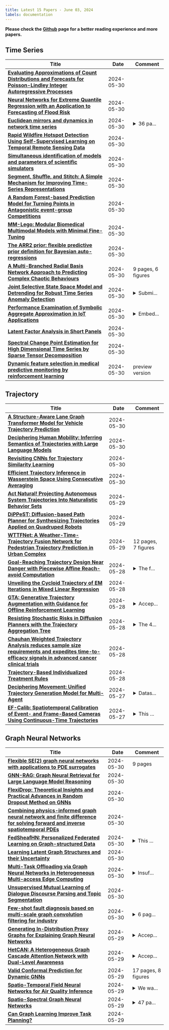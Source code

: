 ```yaml
---
title: Latest 15 Papers - June 03, 2024
labels: documentation
---
```

**Please check the [Github](https://github.com/zezhishao/MTS_Daily_ArXiv) page for a better reading experience and more papers.**

## Time Series
| **Title** | **Date** | **Comment** |
| --- | --- | --- |
| **[Evaluating Approximations of Count Distributions and Forecasts for Poisson-Lindley Integer Autoregressive Processes](http://arxiv.org/abs/2405.20342v1)** | 2024-05-30 |  |
| **[Neural Networks for Extreme Quantile Regression with an Application to Forecasting of Flood Risk](http://arxiv.org/abs/2208.07590v3)** | 2024-05-30 |  |
| **[Euclidean mirrors and dynamics in network time series](http://arxiv.org/abs/2205.06877v6)** | 2024-05-30 | <details><summary>36 pa...</summary><p>36 pages, 26 pages of supplementary material and proofs, 12 figures</p></details> |
| **[Rapid Wildfire Hotspot Detection Using Self-Supervised Learning on Temporal Remote Sensing Data](http://arxiv.org/abs/2405.20093v1)** | 2024-05-30 |  |
| **[Simultaneous identification of models and parameters of scientific simulators](http://arxiv.org/abs/2305.15174v3)** | 2024-05-30 |  |
| **[Segment, Shuffle, and Stitch: A Simple Mechanism for Improving Time-Series Representations](http://arxiv.org/abs/2405.20082v1)** | 2024-05-30 |  |
| **[A Random Forest-based Prediction Model for Turning Points in Antagonistic event-group Competitions](http://arxiv.org/abs/2405.20029v1)** | 2024-05-30 |  |
| **[MM-Lego: Modular Biomedical Multimodal Models with Minimal Fine-Tuning](http://arxiv.org/abs/2405.19950v1)** | 2024-05-30 |  |
| **[The ARR2 prior: flexible predictive prior definition for Bayesian auto-regressions](http://arxiv.org/abs/2405.19920v1)** | 2024-05-30 |  |
| **[A Multi-Branched Radial Basis Network Approach to Predicting Complex Chaotic Behaviours](http://arxiv.org/abs/2404.00618v2)** | 2024-05-30 | 9 pages, 6 figures |
| **[Joint Selective State Space Model and Detrending for Robust Time Series Anomaly Detection](http://arxiv.org/abs/2405.19823v1)** | 2024-05-30 | <details><summary>Submi...</summary><p>Submitted to IEEE Signal Processing Letters</p></details> |
| **[Performance Examination of Symbolic Aggregate Approximation in IoT Applications](http://arxiv.org/abs/2405.19817v1)** | 2024-05-30 | <details><summary>Embed...</summary><p>Embedded World Conference, Nuremberg, 2024</p></details> |
| **[Latent Factor Analysis in Short Panels](http://arxiv.org/abs/2306.14004v2)** | 2024-05-30 |  |
| **[Spectral Change Point Estimation for High Dimensional Time Series by Sparse Tensor Decomposition](http://arxiv.org/abs/2305.10656v2)** | 2024-05-30 |  |
| **[Dynamic feature selection in medical predictive monitoring by reinforcement learning](http://arxiv.org/abs/2405.19729v1)** | 2024-05-30 | preview version |

## Trajectory
| **Title** | **Date** | **Comment** |
| --- | --- | --- |
| **[A Structure-Aware Lane Graph Transformer Model for Vehicle Trajectory Prediction](http://arxiv.org/abs/2405.20121v1)** | 2024-05-30 |  |
| **[Deciphering Human Mobility: Inferring Semantics of Trajectories with Large Language Models](http://arxiv.org/abs/2405.19850v1)** | 2024-05-30 |  |
| **[Revisiting CNNs for Trajectory Similarity Learning](http://arxiv.org/abs/2405.19761v1)** | 2024-05-30 |  |
| **[Efficient Trajectory Inference in Wasserstein Space Using Consecutive Averaging](http://arxiv.org/abs/2405.19679v1)** | 2024-05-30 |  |
| **[Act Natural! Projecting Autonomous System Trajectories Into Naturalistic Behavior Sets](http://arxiv.org/abs/2405.19292v1)** | 2024-05-29 |  |
| **[DiPPeST: Diffusion-based Path Planner for Synthesizing Trajectories Applied on Quadruped Robots](http://arxiv.org/abs/2405.19232v1)** | 2024-05-29 |  |
| **[WTTFNet: A Weather-Time-Trajectory Fusion Network for Pedestrian Trajectory Prediction in Urban Complex](http://arxiv.org/abs/2405.18945v1)** | 2024-05-29 | 12 pages, 7 figures |
| **[Goal-Reaching Trajectory Design Near Danger with Piecewise Affine Reach-avoid Computation](http://arxiv.org/abs/2402.15604v4)** | 2024-05-28 | <details><summary>The f...</summary><p>The first two authors contributed equally to the work. This work has been submitted for possible publication. Copyright may be transferred without notice, after which this version may no longer be accessible</p></details> |
| **[Unveiling the Cycloid Trajectory of EM Iterations in Mixed Linear Regression](http://arxiv.org/abs/2405.18237v1)** | 2024-05-28 |  |
| **[GTA: Generative Trajectory Augmentation with Guidance for Offline Reinforcement Learning](http://arxiv.org/abs/2405.16907v2)** | 2024-05-28 | <details><summary>Accep...</summary><p>Accepted (Spotlight) to ICLR 2024 Workshop on Generative Models for Decision Making. Jaewoo Lee and Sujin Yun are equal contribution authors</p></details> |
| **[Resisting Stochastic Risks in Diffusion Planners with the Trajectory Aggregation Tree](http://arxiv.org/abs/2405.17879v1)** | 2024-05-28 | <details><summary>The 4...</summary><p>The 41st International Conference on Machine Learning (ICML 2024)</p></details> |
| **[Chauhan Weighted Trajectory Analysis reduces sample size requirements and expedites time-to-efficacy signals in advanced cancer clinical trials](http://arxiv.org/abs/2405.02529v3)** | 2024-05-28 |  |
| **[Trajectory-Based Individualized Treatment Rules](http://arxiv.org/abs/2405.09810v3)** | 2024-05-28 |  |
| **[Deciphering Movement: Unified Trajectory Generation Model for Multi-Agent](http://arxiv.org/abs/2405.17680v1)** | 2024-05-27 | <details><summary>Datas...</summary><p>Datasets, code, and model weights at available at: https://github.com/colorfulfuture/UniTraj-pytorch</p></details> |
| **[EF-Calib: Spatiotemporal Calibration of Event- and Frame-Based Cameras Using Continuous-Time Trajectories](http://arxiv.org/abs/2405.17278v1)** | 2024-05-27 | <details><summary>This ...</summary><p>This work has been submitted to the IEEE for possible publication. Copyright may be transferred without notice, after which this version may no longer be accessible</p></details> |

## Graph Neural Networks
| **Title** | **Date** | **Comment** |
| --- | --- | --- |
| **[Flexible SE(2) graph neural networks with applications to PDE surrogates](http://arxiv.org/abs/2405.20287v1)** | 2024-05-30 | 9 pages |
| **[GNN-RAG: Graph Neural Retrieval for Large Language Model Reasoning](http://arxiv.org/abs/2405.20139v1)** | 2024-05-30 |  |
| **[FlexiDrop: Theoretical Insights and Practical Advances in Random Dropout Method on GNNs](http://arxiv.org/abs/2405.20012v1)** | 2024-05-30 |  |
| **[Combining physics-informed graph neural network and finite difference for solving forward and inverse spatiotemporal PDEs](http://arxiv.org/abs/2405.20000v1)** | 2024-05-30 |  |
| **[FedSheafHN: Personalized Federated Learning on Graph-structured Data](http://arxiv.org/abs/2405.16056v2)** | 2024-05-30 | <details><summary>This ...</summary><p>This paper was submitted to ICML 2024 in Feb 2024. You can find a record here:https://github.com/CarrieWFF/ICML-2024-submission-recording/blob/main/Screenshot%20of%20FedSheafHN%20submission%20to%20ICML%202024.png</p></details> |
| **[Learning Latent Graph Structures and their Uncertainty](http://arxiv.org/abs/2405.19933v1)** | 2024-05-30 |  |
| **[Multi-Task Offloading via Graph Neural Networks in Heterogeneous Multi-access Edge Computing](http://arxiv.org/abs/2306.10232v2)** | 2024-05-30 | <details><summary>Insuf...</summary><p>Insufficient completion, there are some errors in the current version</p></details> |
| **[Unsupervised Mutual Learning of Dialogue Discourse Parsing and Topic Segmentation](http://arxiv.org/abs/2405.19799v1)** | 2024-05-30 |  |
| **[Few-shot fault diagnosis based on multi-scale graph convolution filtering for industry](http://arxiv.org/abs/2405.19642v1)** | 2024-05-30 | <details><summary>6 pag...</summary><p>6 pages, 2 figures, 2 tables, 63rd IEEE Conference on Decision and Control</p></details> |
| **[Generating In-Distribution Proxy Graphs for Explaining Graph Neural Networks](http://arxiv.org/abs/2402.02036v2)** | 2024-05-29 | <details><summary>Accep...</summary><p>Accepted to International Conference on Machine Learning (ICML 2024)</p></details> |
| **[HetCAN: A Heterogeneous Graph Cascade Attention Network with Dual-Level Awareness](http://arxiv.org/abs/2311.03275v2)** | 2024-05-29 | <details><summary>Accep...</summary><p>Accepted by ECML-PKDD 2024</p></details> |
| **[Valid Conformal Prediction for Dynamic GNNs](http://arxiv.org/abs/2405.19230v1)** | 2024-05-29 | 17 pages, 8 figures |
| **[Spatio-Temporal Field Neural Networks for Air Quality Inference](http://arxiv.org/abs/2403.02354v2)** | 2024-05-29 | <details><summary>We wa...</summary><p>We want to recheck our model and experimental design</p></details> |
| **[Spatio-Spectral Graph Neural Networks](http://arxiv.org/abs/2405.19121v1)** | 2024-05-29 | <details><summary>47 pa...</summary><p>47 pages, 27 figures, 12 tables</p></details> |
| **[Can Graph Learning Improve Task Planning?](http://arxiv.org/abs/2405.19119v1)** | 2024-05-29 |  |

